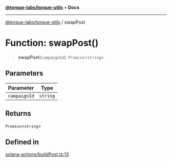[**@torque-labs/torque-utils**](../README.md) • **Docs**

***

[@torque-labs/torque-utils](../README.md) / swapPost

# Function: swapPost()

> **swapPost**(`campaignId`): `Promise`\<`string`\>

## Parameters

| Parameter | Type |
| ------ | ------ |
| `campaignId` | `string` |

## Returns

`Promise`\<`string`\>

## Defined in

[solana-actions/buildPost.ts:13](https://github.com/torque-labs/torque-utils/blob/a612e615fa21888d00ebb7bf70f9910fab4be80a/solana-actions/buildPost.ts#L13)
